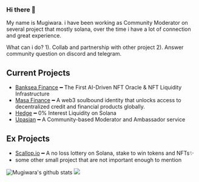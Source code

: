 ### Hi there 👋



My name is Mugiwara. i have been working as Community Moderator on several project that mostly solana, over the time i have a lot of connection and great experience.

What can i do?
1). Collab and partnership with other project
2). Answer community question on discord and telegram.

## Current Projects
- [Banksea Finance](https://banksea.finance) ━ The First AI-Driven NFT Oracle &
NFT Liquidity Infrastructure
- [Masa Finance](https://masa.finance) ━ A web3 soulbound identity that unlocks access to decentralized credit and financial products globally.
- [Hedge](https://hedge.so) ━ 0% Interest Liquidity on Solana
- [Upasian](https://upasian.org) ━ A Community-based Moderator and Ambassador service


## Ex Projects
- [Scallop.io](https://scallop.io) ━ A no loss lottery on Solana, stake to win tokens and NFTs✨
- some other small project that are not important enough to mention

![Mugiwara's github stats](https://github-readme-stats.vercel.app/api?username=superadit98&hide=contribs,prs&show_icons=true&hide_border=true&title_color=000)
![](https://komarev.com/ghpvc/?username=superadit98&label=Visitors+Count&color=brightgreen)
